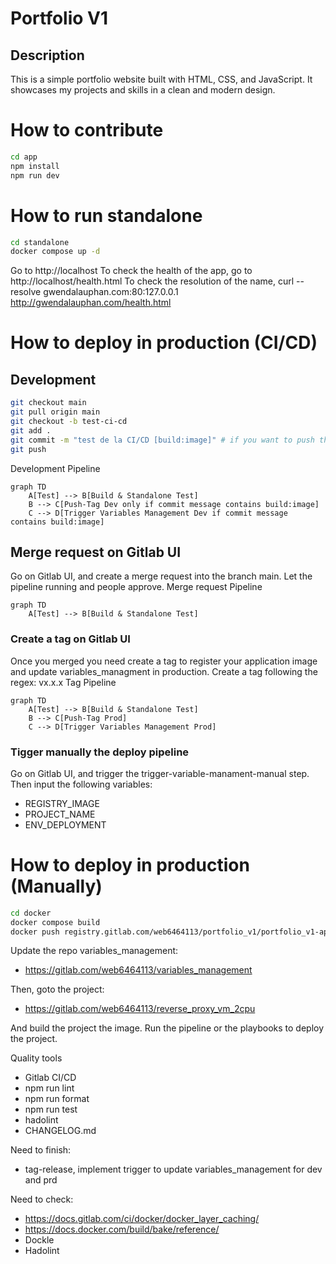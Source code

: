 # Portfolio V1

## Description
This is a simple portfolio website built with HTML, CSS, and JavaScript. It showcases my projects and skills in a clean and modern design.

# How to contribute

```bash
cd app
npm install
npm run dev
```
# How to run standalone
```bash
cd standalone
docker compose up -d
```
Go to http://localhost
To check the health of the app, go to http://localhost/health.html
To check the resolution of the name, curl --resolve gwendalauphan.com:80:127.0.0.1 http://gwendalauphan.com/health.html

# How to deploy in production (CI/CD)

## Development
```bash
git checkout main
git pull origin main
git checkout -b test-ci-cd
git add .
git commit -m "test de la CI/CD [build:image]" # if you want to push the image into dev registry
git push
```

Development Pipeline
```mermaid
graph TD
    A[Test] --> B[Build & Standalone Test]
    B --> C[Push-Tag Dev only if commit message contains build:image]
    C --> D[Trigger Variables Management Dev if commit message contains build:image]
```

## Merge request on Gitlab UI
Go on Gitlab UI, and create a merge request into the branch main.
Let the pipeline running and people approve.
Merge request Pipeline
```mermaid
graph TD
    A[Test] --> B[Build & Standalone Test]
```

### Create a tag on Gitlab UI
Once you merged you need create a tag to register your application image and update variables_managment in production.
Create a tag following the regex: vx.x.x
Tag Pipeline
```mermaid
graph TD
    A[Test] --> B[Build & Standalone Test]
    B --> C[Push-Tag Prod]
    C --> D[Trigger Variables Management Prod]
```

### Tigger manually the deploy pipeline
Go on Gitlab UI, and trigger the trigger-variable-manament-manual step.
Then input the following variables:
- REGISTRY_IMAGE
- PROJECT_NAME
- ENV_DEPLOYMENT


# How to deploy in production (Manually)
```bash
cd docker
docker compose build
docker push registry.gitlab.com/web6464113/portfolio_v1/portfolio_v1-app-builder:v0.0.1
```

Update the repo variables_management:
- https://gitlab.com/web6464113/variables_management


Then, goto the project:
- https://gitlab.com/web6464113/reverse_proxy_vm_2cpu

And build the project the image.
Run the pipeline or the playbooks to deploy the project.



Quality tools
- Gitlab CI/CD
- npm run lint
- npm run format
- npm run test
- hadolint
- CHANGELOG.md

Need to finish:
- tag-release, implement trigger to update variables_management for dev and prd

Need to check:
- https://docs.gitlab.com/ci/docker/docker_layer_caching/
- https://docs.docker.com/build/bake/reference/
- Dockle
- Hadolint


